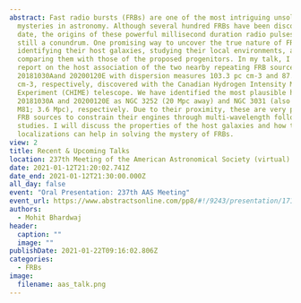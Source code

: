 ```yaml
---
abstract: Fast radio bursts (FRBs) are one of the most intriguing unsolved
  mysteries in astronomy. Although several hundred FRBs have been discovered to
  date, the origins of these powerful millisecond duration radio pulses are
  still a conundrum. One promising way to uncover the true nature of FRBs is by
  identifying their host galaxies, studying their local environments, and
  comparing them with those of the proposed progenitors. In my talk, I will
  report on the host association of the two nearby repeating FRB sources,
  20181030Aand 20200120E with dispersion measures 103.3 pc cm-3 and 87.8 pc
  cm-3, respectively, discovered with the Canadian Hydrogen Intensity Mapping
  Experiment (CHIME) telescope. We have identified the most plausible hosts of
  20181030A and 20200120E as NGC 3252 (20 Mpc away) and NGC 3031 (also known as
  M81; 3.6 Mpc), respectively. Due to their proximity, these are very promising
  FRB sources to constrain their engines through multi-wavelength follow-up
  studies. I will discuss the properties of the host galaxies and how these
  localizations can help in solving the mystery of FRBs.
view: 2
title: Recent & Upcoming Talks
location: 237th Meeting of the American Astronomical Society (virtual)
date: 2021-01-12T21:20:02.741Z
date_end: 2021-01-12T21:30:00.000Z
all_day: false
event: "Oral Presentation: 237th AAS Meeting"
event_url: https://www.abstractsonline.com/pp8/#!/9243/presentation/1717
authors:
  - Mohit Bhardwaj
header:
  caption: ""
  image: ""
publishDate: 2021-01-22T09:16:02.806Z
categories:
  - FRBs
image:
  filename: aas_talk.png
---
```

